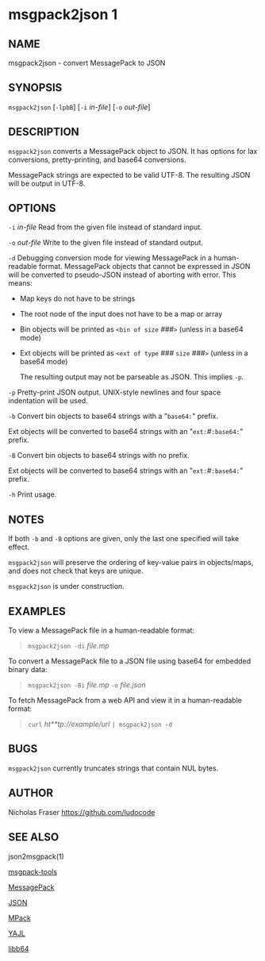 msgpack2json 1
=======================================

NAME
----

msgpack2json - convert MessagePack to JSON

SYNOPSIS
--------

`msgpack2json` [`-lpbB`] [`-i` *in-file*] [`-o` *out-file*]

DESCRIPTION
-----------

`msgpack2json` converts a MessagePack object to JSON. It has options for lax conversions, pretty-printing, and base64 conversions.

MessagePack strings are expected to be valid UTF-8. The resulting JSON will be output in UTF-8.

OPTIONS
-------

`-i` *in-file*
  Read from the given file instead of standard input.

`-o` *out-file*
  Write to the given file instead of standard output.

`-d`
  Debugging conversion mode for viewing MessagePack in a human-readable format. MessagePack objects that cannot be expressed in JSON will be converted to pseudo-JSON instead of aborting with error. This means:

- Map keys do not have to be strings
- The root node of the input does not have to be a map or array
- Bin objects will be printed as `<bin of size` *###*`>` (unless in a base64 mode)
- Ext objects will be printed as `<ext of type` *###* `size` *###*`>` (unless in a base64 mode)

  The resulting output may not be parseable as JSON. This implies `-p`.

`-p`
  Pretty-print JSON output. UNIX-style newlines and four space indentation will be used.

`-b`
  Convert bin objects to base64 strings with a "`base64:`" prefix.

  Ext objects will be converted to base64 strings with an "`ext:`*#*`:base64:`" prefix.

`-B`
  Convert bin objects to base64 strings with no prefix.

  Ext objects will be converted to base64 strings with an "`ext:`*#*`:base64:`" prefix.

`-h`
  Print usage.

NOTES
-----

If both `-b` and `-B` options are given, only the last one specified will take effect.

`msgpack2json` will preserve the ordering of key-value pairs in objects/maps, and does not check that keys are unique.

`msgpack2json` is under construction.

EXAMPLES
--------

To view a MessagePack file in a human-readable format:

> `msgpack2json -di` *file.mp*

To convert a MessagePack file to a JSON file using base64 for embedded binary data:

> `msgpack2json -Bi` *file.mp* `-o` *file.json*

To fetch MessagePack from a web API and view it in a human-readable format:

> `curl` *ht**tp://example/url* `| msgpack2json -d`

BUGS
----

`msgpack2json` currently truncates strings that contain NUL bytes.

AUTHOR
------

Nicholas Fraser <https://github.com/ludocode>

SEE ALSO
--------

json2msgpack(1)

[msgpack-tools](https://github.com/ludocode/msgpack-tools)

[MessagePack](http://msgpack.org/)

[JSON](http://json.org/)

[MPack](https://github.com/ludocode/mpack)

[YAJL](http://lloyd.github.io/yajl/)

[libb64](http://libb64.sourceforge.net/)
